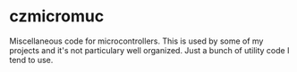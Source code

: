 # czmicromuc

Miscellaneous code for microcontrollers.
This is used by some of my projects and it's not particulary well organized. Just a bunch of utility code I tend to use.
